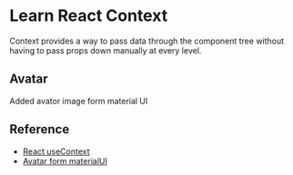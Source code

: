 # Learn React Context

Context provides a way to pass data through the component tree without having to pass props down manually at every level.

## Avatar

Added avator image form material UI

## Reference

- [React useContext](https://react.dev/reference/react/useContext)
- [Avatar form materialUI](https://mui.com/material-ui/api/avatar/)
